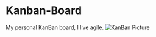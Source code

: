 # Kanban-Board
My personal KanBan board, I live agile.
![KanBan Picture](https://imgur.com/a/s4h4k2f.png)
